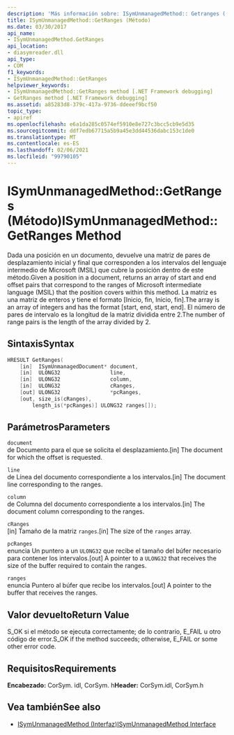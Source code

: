 ```yaml
---
description: 'Más información sobre: ISymUnmanagedMethod:: Getranges ((método)'
title: ISymUnmanagedMethod::GetRanges (Método)
ms.date: 03/30/2017
api_name:
- ISymUnmanagedMethod.GetRanges
api_location:
- diasymreader.dll
api_type:
- COM
f1_keywords:
- ISymUnmanagedMethod::GetRanges
helpviewer_keywords:
- ISymUnmanagedMethod::GetRanges method [.NET Framework debugging]
- GetRanges method [.NET Framework debugging]
ms.assetid: a85283d8-379c-417a-9736-ddeeef9bcf50
topic_type:
- apiref
ms.openlocfilehash: e6a1da285c0574ef5910e8e727c3bcc5cb9e5d35
ms.sourcegitcommit: ddf7edb67715a5b9a45e3dd44536dabc153c1de0
ms.translationtype: MT
ms.contentlocale: es-ES
ms.lasthandoff: 02/06/2021
ms.locfileid: "99790105"
---
```

# <a name="isymunmanagedmethodgetranges-method"></a><span data-ttu-id="13fab-103">ISymUnmanagedMethod::GetRanges (Método)</span><span class="sxs-lookup"><span data-stu-id="13fab-103">ISymUnmanagedMethod::GetRanges Method</span></span>

<span data-ttu-id="13fab-104">Dada una posición en un documento, devuelve una matriz de pares de desplazamiento inicial y final que corresponden a los intervalos del lenguaje intermedio de Microsoft (MSIL) que cubre la posición dentro de este método.</span><span class="sxs-lookup"><span data-stu-id="13fab-104">Given a position in a document, returns an array of start and end offset pairs that correspond to the ranges of Microsoft intermediate language (MSIL) that the position covers within this method.</span></span> <span data-ttu-id="13fab-105">La matriz es una matriz de enteros y tiene el formato [Inicio, fin, Inicio, fin].</span><span class="sxs-lookup"><span data-stu-id="13fab-105">The array is an array of integers and has the format [start, end, start, end].</span></span> <span data-ttu-id="13fab-106">El número de pares de intervalo es la longitud de la matriz dividida entre 2.</span><span class="sxs-lookup"><span data-stu-id="13fab-106">The number of range pairs is the length of the array divided by 2.</span></span>  
  
## <a name="syntax"></a><span data-ttu-id="13fab-107">Sintaxis</span><span class="sxs-lookup"><span data-stu-id="13fab-107">Syntax</span></span>  
  
```cpp  
HRESULT GetRanges(  
    [in]  ISymUnmanagedDocument* document,  
    [in]  ULONG32                line,  
    [in]  ULONG32                column,  
    [in]  ULONG32                cRanges,  
    [out] ULONG32                *pcRanges,  
    [out, size_is(cRanges),  
        length_is(*pcRanges)] ULONG32 ranges[]);  
```  
  
## <a name="parameters"></a><span data-ttu-id="13fab-108">Parámetros</span><span class="sxs-lookup"><span data-stu-id="13fab-108">Parameters</span></span>  

 `document`  
 <span data-ttu-id="13fab-109">de Documento para el que se solicita el desplazamiento.</span><span class="sxs-lookup"><span data-stu-id="13fab-109">[in] The document for which the offset is requested.</span></span>  
  
 `line`  
 <span data-ttu-id="13fab-110">de Línea del documento correspondiente a los intervalos.</span><span class="sxs-lookup"><span data-stu-id="13fab-110">[in] The document line corresponding to the ranges.</span></span>  
  
 `column`  
 <span data-ttu-id="13fab-111">de Columna del documento correspondiente a los intervalos.</span><span class="sxs-lookup"><span data-stu-id="13fab-111">[in] The document column corresponding to the ranges.</span></span>  
  
 `cRanges`  
 <span data-ttu-id="13fab-112">[in] Tamaño de la matriz `ranges`.</span><span class="sxs-lookup"><span data-stu-id="13fab-112">[in] The size of the `ranges` array.</span></span>  
  
 `pcRanges`  
 <span data-ttu-id="13fab-113">enuncia Un puntero a un `ULONG32` que recibe el tamaño del búfer necesario para contener los intervalos.</span><span class="sxs-lookup"><span data-stu-id="13fab-113">[out] A pointer to a `ULONG32` that receives the size of the buffer required to contain the ranges.</span></span>  
  
 `ranges`  
 <span data-ttu-id="13fab-114">enuncia Puntero al búfer que recibe los intervalos.</span><span class="sxs-lookup"><span data-stu-id="13fab-114">[out] A pointer to the buffer that receives the ranges.</span></span>  
  
## <a name="return-value"></a><span data-ttu-id="13fab-115">Valor devuelto</span><span class="sxs-lookup"><span data-stu-id="13fab-115">Return Value</span></span>  

 <span data-ttu-id="13fab-116">S_OK si el método se ejecuta correctamente; de lo contrario, E_FAIL u otro código de error.</span><span class="sxs-lookup"><span data-stu-id="13fab-116">S_OK if the method succeeds; otherwise, E_FAIL or some other error code.</span></span>  
  
## <a name="requirements"></a><span data-ttu-id="13fab-117">Requisitos</span><span class="sxs-lookup"><span data-stu-id="13fab-117">Requirements</span></span>  

 <span data-ttu-id="13fab-118">**Encabezado:** CorSym. idl, CorSym. h</span><span class="sxs-lookup"><span data-stu-id="13fab-118">**Header:** CorSym.idl, CorSym.h</span></span>  
  
## <a name="see-also"></a><span data-ttu-id="13fab-119">Vea también</span><span class="sxs-lookup"><span data-stu-id="13fab-119">See also</span></span>

- [<span data-ttu-id="13fab-120">ISymUnmanagedMethod (Interfaz)</span><span class="sxs-lookup"><span data-stu-id="13fab-120">ISymUnmanagedMethod Interface</span></span>](isymunmanagedmethod-interface.md)
